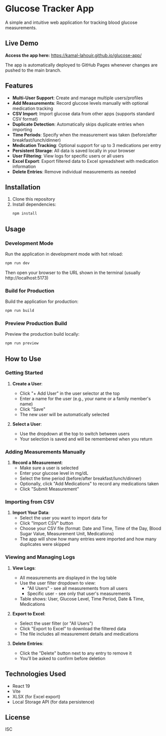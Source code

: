 # Glucose Tracker App

A simple and intuitive web application for tracking blood glucose measurements.

## Live Demo

**Access the app here:** https://kamal-lahouir.github.io/glucose-app/

The app is automatically deployed to GitHub Pages whenever changes are pushed to the main branch.

## Features

- **Multi-User Support**: Create and manage multiple users/profiles
- **Add Measurements**: Record glucose levels manually with optional medication tracking
- **CSV Import**: Import glucose data from other apps (supports standard CSV format)
- **Duplicate Detection**: Automatically skips duplicate entries when importing
- **Time Periods**: Specify when the measurement was taken (before/after breakfast/lunch/dinner)
- **Medication Tracking**: Optional support for up to 3 medications per entry
- **Persistent Storage**: All data is saved locally in your browser
- **User Filtering**: View logs for specific users or all users
- **Excel Export**: Export filtered data to Excel spreadsheet with medication information
- **Delete Entries**: Remove individual measurements as needed

## Installation

1. Clone this repository
2. Install dependencies:
   ```bash
   npm install
   ```

## Usage

### Development Mode
Run the application in development mode with hot reload:
```bash
npm run dev
```

Then open your browser to the URL shown in the terminal (usually http://localhost:5173)

### Build for Production
Build the application for production:
```bash
npm run build
```

### Preview Production Build
Preview the production build locally:
```bash
npm run preview
```

## How to Use

### Getting Started

1. **Create a User**:
   - Click "+ Add User" in the user selector at the top
   - Enter a name for the user (e.g., your name or a family member's name)
   - Click "Save"
   - The new user will be automatically selected

2. **Select a User**:
   - Use the dropdown at the top to switch between users
   - Your selection is saved and will be remembered when you return

### Adding Measurements Manually

1. **Record a Measurement**:
   - Make sure a user is selected
   - Enter your glucose level in mg/dL
   - Select the time period (before/after breakfast/lunch/dinner)
   - Optionally, click "Add Medications" to record any medications taken
   - Click "Submit Measurement"

### Importing from CSV

1. **Import Your Data**:
   - Select the user you want to import data for
   - Click "Import CSV" button
   - Choose your CSV file (format: Date and Time, Time of the Day, Blood Sugar Value, Measurement Unit, Medications)
   - The app will show how many entries were imported and how many duplicates were skipped

### Viewing and Managing Logs

1. **View Logs**:
   - All measurements are displayed in the log table
   - Use the user filter dropdown to view:
     - "All Users" - see all measurements from all users
     - Specific user - see only that user's measurements
   - Table shows: User, Glucose Level, Time Period, Date & Time, Medications

2. **Export to Excel**:
   - Select the user filter (or "All Users")
   - Click "Export to Excel" to download the filtered data
   - The file includes all measurement details and medications

3. **Delete Entries**:
   - Click the "Delete" button next to any entry to remove it
   - You'll be asked to confirm before deletion

## Technologies Used

- React 19
- Vite
- XLSX (for Excel export)
- Local Storage API (for data persistence)

## License

ISC